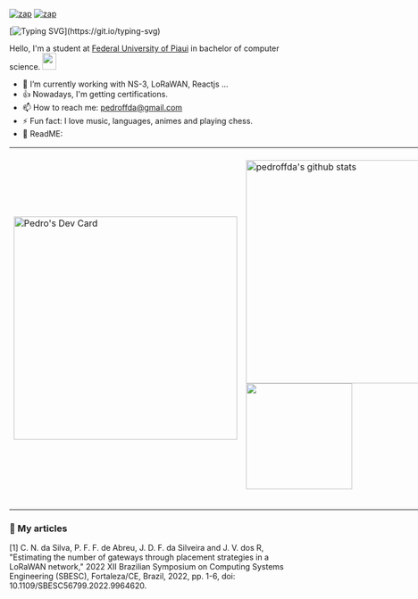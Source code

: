 
[![zap](https://img.shields.io/badge/Instagram-E4405F?style=for-the-badge&logo=instagram&logoColor=white)](https://www.instagram.com/pedro.ffda/)
[![zap]( https://img.shields.io/badge/LinkedIn-0077B5?style=for-the-badge&logo=linkedin&logoColor=white)](https://www.linkedin.com/in/pedroffda/)

[![Typing SVG](https://readme-typing-svg.herokuapp.com?lines=Hi%2C+I'm+happy+because+you+are+here!!!)](https://git.io/typing-svg)

Hello, I'm a student at [Federal University of Piaui](https://ufpi.br/) in bachelor of computer science. <a href="https://www.gautamkrishnar.com/"><img src="https://media.giphy.com/media/hvRJCLFzcasrR4ia7z/giphy.gif" width="25px" height="30px"></a>

- 🍃 I’m currently working with NS-3, LoRaWAN, Reactjs ...
- 👍 Nowadays, I'm getting certifications.
- 📫 How to reach me: pedroffda@gmail.com
- ⚡ Fun fact: I love music, languages, animes and playing chess.
- 🫣 ReadME: 

<table cellspacing="0" cellpadding="0" style="width: fit-content; border:0; max-width: fit-content">
        <tr>
                <td>
                        <a href="https://app.daily.dev/pedroffda">
                                <img src="https://api.daily.dev/devcards/d0f8d16d226f4cd984bf72c1c0b0b4ea.png?r=xdi" 
                                        width="400" alt="Pedro's Dev Card"/>
                        </a>
                </td>
                <td>
                        <table style="width: fit-content; border:0;">
                          <br/>
                                <tr>
                                        <a href="https://github.com/pedroffda">
                                               <img aling="center"
                                                        src="https://github-readme-stats.vercel.app/api?username=Pedroffda&show_icons=true&include_all_commits=true&theme=dark&hide_border=true&count_private=true&ring_color=pink"
                                                        alt="pedroffda's github stats" width="400"/>
                                        </a> 
                                </tr>
                          <br/>
                                <tr> 
                                              <a href="https://github.com/pedroffda">
                                                                   <img src="https://github-readme-stats.vercel.app/api/top-langs/?                  username=Pedroffda&layout=compact&theme=dark&hide_border=true&langs_count=6"
                                                                          width="190" />
                                              </a>       
                                </tr>
                        </table>
                </td>
        </tr>
</table>

### 📖 My articles

<a id="1">[1]</a> 
C. N. da Silva, P. F. F. de Abreu, J. D. F. da Silveira and J. V. dos R, 
"Estimating the number of gateways through placement strategies in a LoRaWAN network," 
2022 XII Brazilian Symposium on Computing Systems Engineering (SBESC), Fortaleza/CE, Brazil, 2022, 
pp. 1-6, doi: 10.1109/SBESC56799.2022.9964620.
